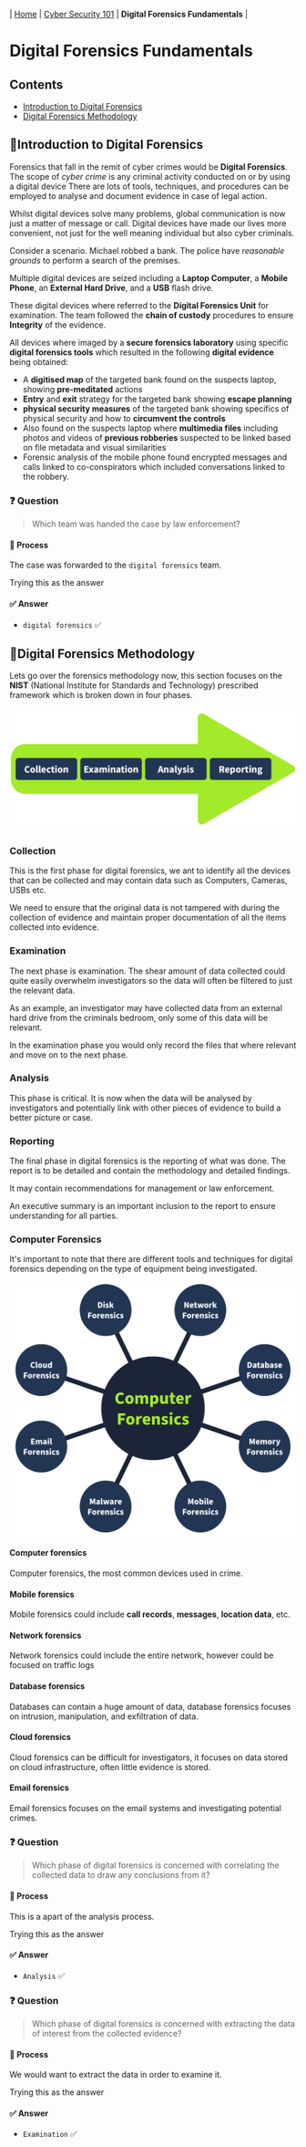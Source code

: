 | [Home](../README.md) | [Cyber Security 101](../README.md#cyber-security-101) | **Digital Forensics Fundamentals** |

# Digital Forensics Fundamentals

## Contents
- [Introduction to Digital Forensics](#introduction-to-digital-forensics)
- [Digital Forensics Methodology](#digital-forensics-methodology)


## 📘Introduction to Digital Forensics
Forensics that fall in the remit of cyber crimes would be **Digital Forensics**. The scope of _cyber crime_ is any criminal activity conducted on or by using a digital device There are lots of tools, techniques, and procedures can be employed to analyse and document evidence in case of legal action.


Whilst digital devices solve many problems, global communication is now just a matter of message or call. Digital devices have made our lives more convenient, not just for the well meaning individual but also cyber criminals.

Consider a scenario. Michael robbed a bank. The police have _reasonable grounds_ to perform a search of the premises.

Multiple digital devices are seized including a **Laptop Computer**, a **Mobile Phone**, an **External Hard Drive**, and a **USB** flash drive.

These digital devices where referred to the **Digital Forensics Unit** for examination. The team followed the **chain of custody** procedures to ensure **Integrity** of the evidence.

All devices where imaged by a **secure forensics laboratory** using specific **digital forensics tools** which resulted in the following **digital evidence** being obtained:
- A **digitised map** of the targeted bank found on the suspects laptop, showing **pre-meditated** actions
- **Entry** and **exit** strategy for the targeted bank showing **escape planning**
- **physical security measures** of the targeted bank showing specifics of physical security and how to **circumvent the controls**
- Also found on the suspects laptop where **multimedia files** including photos and videos of **previous robberies** suspected to be linked based on file metadata and visual similarities
- Forensic analysis of the mobile phone found encrypted messages and calls linked to co-conspirators which included conversations linked to the robbery.  


### ❓ Question
> Which team was handed the case by law enforcement?
#### 🧪 Process
The case was forwarded to the `digital forensics` team.

Trying this as the answer
#### ✅ Answer
- `digital forensics` ✅

## 📘Digital Forensics Methodology
Lets go over the forensics methodology now, this section focuses on the **NIST** (National Institute for Standards and Technology) prescribed framework which is broken down in four phases.


![](Images/Pasted%20image%2020250625174405.png)




### Collection
This is the first phase for digital forensics, we ant to identify all the devices that can be collected and may contain data such as Computers, Cameras, USBs etc. 

We need to ensure that the original data is not tampered with during the collection of evidence and maintain proper documentation of all the items collected into evidence. 

### Examination
The next phase is examination. The shear amount of data collected could quite easily overwhelm investigators so the data will often be filtered to just the relevant data.

As an example,  an investigator may have collected data from an external hard drive from the criminals bedroom, only some of this data will be relevant.

In the examination phase you would only record the files that where relevant and move on to the next phase. 

### Analysis
This phase is critical. It is now when the data will be analysed by investigators and potentially link with other pieces of evidence to build a better picture or case. 

### Reporting
The final phase in digital forensics is the reporting of what was done. The report is to be detailed and contain the methodology and detailed findings.

It may contain recommendations for management or law enforcement. 

An executive summary is an important inclusion to the report to ensure understanding for all parties.


### Computer Forensics
It's important to note that there are different tools and techniques for digital forensics depending on the type of equipment being investigated. 

![](Images/Pasted%20image%2020250625192246.png)



#### Computer forensics
Computer forensics, the most common devices used in crime.

#### Mobile forensics
Mobile forensics could include **call records**, **messages**, **location data**, etc.

#### Network forensics
Network forensics could include the entire network, however could be focused on traffic logs

#### Database forensics
Databases can contain a huge amount of data, database forensics focuses on intrusion, manipulation, and exfiltration of data.
#### Cloud forensics
Cloud forensics can be difficult for investigators, it focuses on data stored on cloud infrastructure, often little evidence is stored.

#### Email forensics
Email forensics focuses on the email systems and investigating potential crimes.


### ❓ Question
> Which phase of digital forensics is concerned with correlating the collected data to draw any conclusions from it?
#### 🧪 Process
This is a apart of the analysis process.

Trying this as the answer
#### ✅ Answer
- `Analysis` ✅

### ❓ Question
> Which phase of digital forensics is concerned with extracting the data of interest from the collected evidence?
#### 🧪 Process
We would want to extract the data in order to examine it.

Trying this as the answer
#### ✅ Answer
- `Examination` ✅


